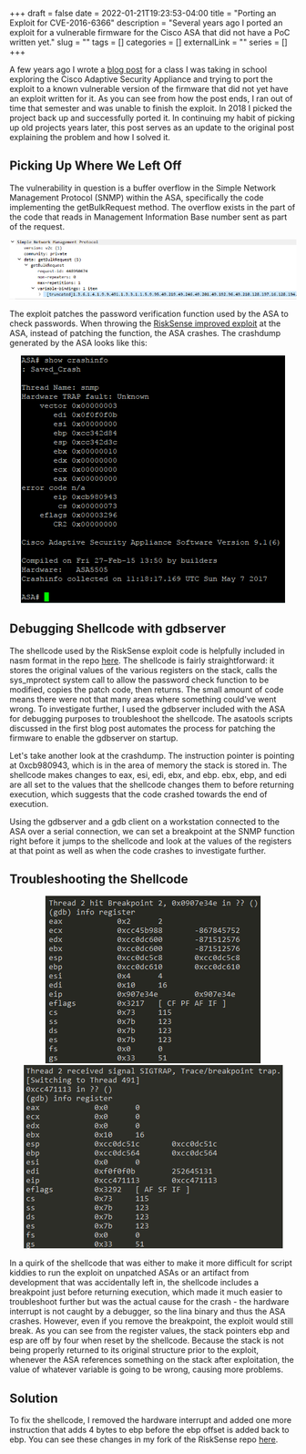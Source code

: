 +++ 
draft = false
date = 2022-01-21T19:23:53-04:00
title = "Porting an Exploit for CVE-2016-6366"
description = "Several years ago I ported an exploit for a vulnerable firmware for the Cisco ASA that did not have a PoC written yet."
slug = "" 
tags = []
categories = []
externalLink = ""
series = []
+++
<script src="/lightbox/lightbox-plus-jquery.js"></script>

A few years ago I wrote a [blog post](https://ritcsec.wordpress.com/2017/05/17/improving-an-exploit-for-cve-2016-6366/) for a class I was taking in school exploring the Cisco Adaptive Security Appliance and trying to port the exploit to a known vulnerable version of the firmware that did not yet have an exploit written for it. As you can see from how the post ends, I ran out of time that semester and was unable to finish the exploit. In 2018 I picked the project back up and successfully ported it. In continuing my habit of picking up old projects years later, this post serves as an update to the original post explaining the problem and how I solved it.

## Picking Up Where We Left Off

The vulnerability in question is a buffer overflow in the Simple Network Management Protocol (SNMP) within the ASA, specifically the code implementing the getBulkRequest method. The overflow exists in the part of the code that reads in Management Information Base number sent as part of the request.

<center>
<a href="/posts/asa_cve_2016_6366/wireshark_screenshot.png" data-lightbox="wireshark_screenshot" data-title="The SNMP request sent when running the exploit.">
<img src="/posts/asa_cve_2016_6366/wireshark_screenshot_thumb.png" /></a>
</center>

The exploit patches the password verification function used by the ASA to check passwords. When throwing the [RiskSense improved exploit](https://github.com/RiskSense-Ops/CVE-2016-6366) at the ASA, instead of patching the function, the ASA crashes. The crashdump generated by the ASA looks like this:

<center>
<a href="/posts/asa_cve_2016_6366/crashdump.png" data-lightbox="crashdump" data-title="The crashdump generated by the ASA.">
<img src="/posts/asa_cve_2016_6366/crashdump_thumb.png" /></a>
</center>

## Debugging Shellcode with gdbserver

The shellcode used by the RiskSense exploit code is helpfully included in nasm format in the repo [here](https://github.com/RiskSense-Ops/CVE-2016-6366/blob/master/shellcode/shellcode.nasm). The shellcode is fairly straightforward: it stores the original values of the various registers on the stack, calls the sys_mprotect system call to allow the password check function to be modified, copies the patch code, then returns. The small amount of code means there were not that many areas where something could've went wrong. To investigate further, I used the gdbserver included with the ASA for debugging purposes to troubleshoot the shellcode. The asatools scripts discussed in the first blog post automates the process for patching the firmware to enable the gdbserver on startup.

Let's take another look at the crashdump. The instruction pointer is pointing at 0xcb980943, which is in the area of memory the stack is stored in. The shellcode makes changes to eax, esi, edi, ebx, and ebp. ebx, ebp, and edi are all set to the values that the shellcode changes them to before returning execution, which suggests that the code crashed towards the end of execution.

Using the gdbserver and a gdb client on a workstation connected to the ASA over a serial connection, we can set a breakpoint at the SNMP function right before it jumps to the shellcode and look at the values of the registers at that point as well as when the code crashes to investigate further.

## Troubleshooting the Shellcode

<center>
<a href="/posts/asa_cve_2016_6366/breakpoint1.png" data-lightbox="breakpoint1" data-title="Register values just before jumping to shellcode.">
<img src="/posts/asa_cve_2016_6366/breakpoint1_thumb.png" /></a>
<a href="/posts/asa_cve_2016_6366/breakpoint2.png" data-lightbox="breakpoint2" data-title="Register values just before returning execution from the shellcode.">
<img src="/posts/asa_cve_2016_6366/breakpoint2_thumb.png" /></a>
</center>

In a quirk of the shellcode that was either to make it more difficult for script kiddies to run the exploit on unpatched ASAs or an artifact from development that was accidentally left in, the shellcode includes a breakpoint just before returning execution, which made it much easier to troubleshoot further but was the actual cause for the crash - the hardware interrupt is not caught by a debugger, so the lina binary and thus the ASA crashes. However, even if you remove the breakpoint, the exploit would still break. As you can see from the register values, the stack pointers ebp and esp are off by four when reset by the shellcode. Because the stack is not being properly returned to its original structure prior to the exploit, whenever the ASA references something on the stack after exploitation, the value of whatever variable is going to be wrong, causing more problems.

## Solution

To fix the shellcode, I removed the hardware interrupt and added one more instruction that adds 4 bytes to ebp before the ebp offset is added back to ebp. You can see these changes in my fork of the RiskSense repo [here](https://github.com/joe-graham/CVE-2016-6366/commit/f8e7dbd23be4f690c8d071739d308aae1241defd).
